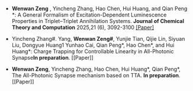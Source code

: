 - <strong>Wenwan Zeng</strong> , Yincheng Zhang, Hao Chen, Hui Huang, and Qian Peng *: A General Formalism of Excitation-Dependent Luminescence Properties in Triplet–Triplet Annihilation Systems. <strong>Journal of Chemical Theory and Computation</strong> 2025,21 (6), 3092-3100 [[Paper]](https://doi.org/10.1021/acs.jctc.4c01712)

- Yincheng Zhang#. Yang, <strong> Wenwan Zeng#</strong>, Yunjie Tian, Qijie Lin, Siyuan Liu, Dongyue Huang1 Yunhao Cai, Qian Peng*, Hao Chen*, and Hui Huang*: Charge Trapping for Controllable Linearity in All-Photonic Synapse<strong>In preparation</strong>. [[Paper]]

- <strong>Wenwan Zeng</strong>, Yincheng Zhang, Hao Chen, Hui Huang*, Qian Peng*,  The All-Photonic Synapse mechanism based on TTA. <strong>In preparation</strong>. [[Paper]]

